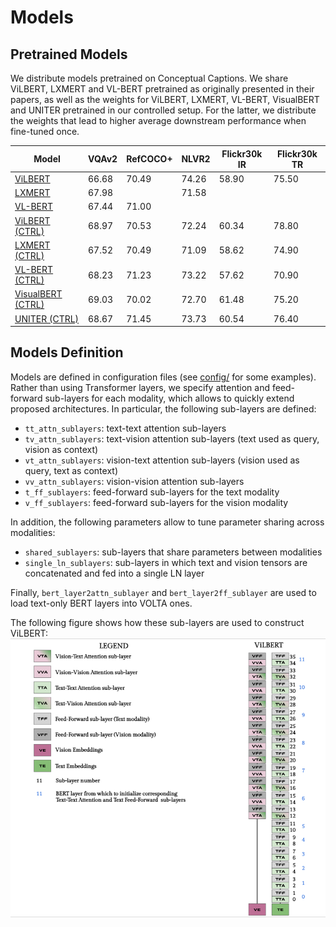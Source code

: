 # Models

## Pretrained Models

We distribute models pretrained on Conceptual Captions.
We share ViLBERT, LXMERT and VL-BERT pretrained as originally presented in their papers,
as well as the weights for ViLBERT, LXMERT, VL-BERT, VisualBERT and UNITER pretrained in our controlled setup.
For the latter, we distribute the weights that lead to higher average downstream performance when fine-tuned once.

| Model             | VQAv2 | RefCOCO+ | NLVR2 | Flickr30k IR | Flickr30k TR |
|-------------------|-------|----------|-------|--------------|--------------|
| [ViLBERT](https://sid.erda.dk/share_redirect/AgwrMiOjTv)           | 66.68 | 70.49    | 74.26 | 58.90        | 75.50        |
| [LXMERT](https://sid.erda.dk/share_redirect/fYBrp01t8M)            | 67.98 |          | 71.58 |              |              |
| [VL-BERT](https://sid.erda.dk/share_redirect/cCMQ8SXHdf)           | 67.44 | 71.00    |       |              |              |
| [ViLBERT (CTRL)](https://sid.erda.dk/share_redirect/aQCx8cLWK7)    | 68.97 | 70.53    | 72.24 | 60.34        | 78.80        |
| [LXMERT (CTRL)](https://sid.erda.dk/share_redirect/Dp1g16DIA5)     | 67.52 | 70.49    | 71.09 | 58.62        | 74.90        |
| [VL-BERT (CTRL)](https://sid.erda.dk/share_redirect/Dr8geMQyRd)    | 68.23 | 71.23    | 73.22 | 57.62        | 70.90        |
| [VisualBERT (CTRL)](https://sid.erda.dk/share_redirect/GCBlzUuoJl) | 69.03 | 70.02    | 72.70 | 61.48        | 75.20        |
| [UNITER (CTRL)](https://sid.erda.dk/share_redirect/FeYIWpMSFg)     | 68.67 | 71.45    | 73.73 | 60.54        | 76.40        |


## Models Definition

Models are defined in configuration files (see [config/](config) for some examples).
Rather than using Transformer layers, we specify attention and feed-forward sub-layers for each modality, 
which allows to quickly extend proposed architectures.
In particular, the following sub-layers are defined:
- `tt_attn_sublayers`: text-text attention sub-layers
- `tv_attn_sublayers`: text-vision attention sub-layers (text used as query, vision as context)
- `vt_attn_sublayers`: vision-text attention sub-layers (vision used as query, text as context)
- `vv_attn_sublayers`: vision-vision attention sub-layers
- `t_ff_sublayers`: feed-forward sub-layers for the text modality
- `v_ff_sublayers`: feed-forward sub-layers for the vision modality

In addition, the following parameters allow to tune parameter sharing across modalities:
- `shared_sublayers`: sub-layers that share parameters between modalities 
- `single_ln_sublayers`: sub-layers in which text and vision tensors are concatenated and fed into a single LN layer

Finally, `bert_layer2attn_sublayer` and `bert_layer2ff_sublayer` are used to load text-only BERT layers into VOLTA ones. 

The following figure shows how these sub-layers are used to construct ViLBERT:
![](./ViLBERT_VOLTA.png)
